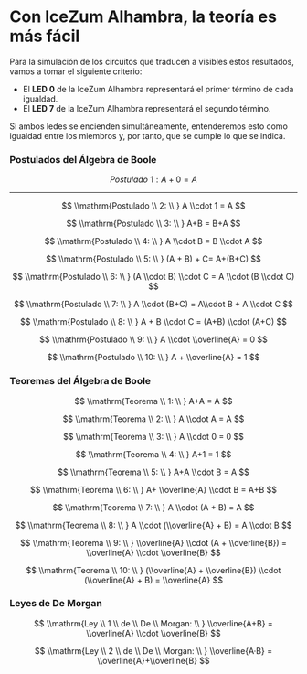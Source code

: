 # Con IceZum Alhambra, la teoría es más fácil

Para la simulación de los circuitos que traducen a visibles estos resultados, vamos a tomar el siguiente criterio:

-   El **LED 0** de la IceZum Alhambra representará el primer término de cada igualdad.
-   El **LED 7** de la IceZum Alhambra representará el segundo término.

Si ambos ledes se encienden simultáneamente, entenderemos esto como igualdad entre los miembros y, por tanto, que se cumple lo que se indica.

### Postulados del Álgebra de Boole

$$ Postulado  \ 1:  A+0 = A $$

----------

$$
\\mathrm{Postulado \\ 2: \\ } A \\cdot 1 = A
$$

$$
\\mathrm{Postulado \\ 3: \\ } A+B = B+A
$$

$$
\\mathrm{Postulado \\ 4: \\ } A \\cdot B = B \\cdot A
$$

$$
\\mathrm{Postulado \\ 5: \\ } (A + B) + C= A+(B+C)
$$

$$
\\mathrm{Postulado \\ 6: \\ } (A \\cdot B) \\cdot C = A \\cdot (B \\cdot C)
$$

$$
\\mathrm{Postulado \\ 7: \\ } A \\cdot (B+C) = A\\cdot B + A \\cdot C
$$

$$
\\mathrm{Postulado \\ 8: \\ } A + B \\cdot C = (A+B) \\cdot (A+C)
$$

$$
\\mathrm{Postulado \\ 9: \\ } A \\cdot \\overline{A} = 0
$$

$$
\\mathrm{Postulado \\ 10: \\ } A + \\overline{A} = 1
$$

### Teoremas del Álgebra de Boole

$$
\\mathrm{Teorema \\ 1: \\ } A+A = A
$$

$$
\\mathrm{Teorema \\ 2: \\ } A \\cdot A = A
$$

$$
\\mathrm{Teorema \\ 3: \\ } A \\cdot 0 = 0
$$

$$
\\mathrm{Teorema \\ 4: \\ } A+1 = 1
$$

$$
\\mathrm{Teorema \\ 5: \\ } A+A \\cdot B = A
$$

$$
\\mathrm{Teorema \\ 6: \\ } A+ \\overline{A} \\cdot B = A+B
$$

$$
\\mathrm{Teorema \\ 7: \\ } A \\cdot (A + B) = A
$$

$$
\\mathrm{Teorema \\ 8: \\ } A \\cdot (\\overline{A} + B) = A \\cdot B
$$

$$
\\mathrm{Teorema \\ 9: \\ } \\overline{A} \\cdot (A + \\overline{B}) = \\overline{A} \\cdot \\overline{B}
$$

$$
\\mathrm{Teorema \\ 10: \\ } (\\overline{A} + \\overline{B}) \\cdot (\\overline{A} + B) = \\overline{A}
$$

### Leyes de De Morgan

$$
\\mathrm{Ley \\ 1 \\ de \\ De \\ Morgan: \\ } \\overline{A+B} = \\overline{A} \\cdot \\overline{B}
$$

$$
\\mathrm{Ley \\ 2 \\ de \\ De \\ Morgan: \\ } \\overline{A·B} = \\overline{A}+\\overline{B}
$$
<!--stackedit_data:
eyJoaXN0b3J5IjpbMTc0MzM3NDE1NV19
-->